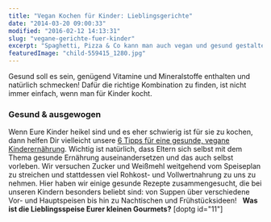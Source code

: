 ```yaml
---
title: "Vegan Kochen für Kinder: Lieblingsgerichte"
date: "2014-03-20 09:00:33"
modified: "2016-02-12 14:13:31"
slug: "vegane-gerichte-fuer-kinder"
excerpt: "Spaghetti, Pizza & Co kann man auch vegan und gesund gestalten. Aber auch darüber hinaus gibt es vieles aus der veganen, gesunden Küche, das auch Kindern mundet."
featuredImage: "child-559415_1280.jpg"
---
```


Gesund soll es sein, genügend Vitamine und Mineralstoffe enthalten und natürlich schmecken! Dafür die richtige Kombination zu finden, ist nicht immer einfach, wenn man für Kinder kocht.

### Gesund & ausgewogen

Wenn Eure Kinder heikel sind und es eher schwierig ist für sie zu kochen, dann helfen Dir vielleicht unsere [6 Tipps für eine gesunde, vegane Kinderernährung](https://www.veganblatt.com/vegan-kochen-kinder). Wichtig ist natürlich, dass Eltern sich selbst mit dem Thema gesunde Ernährung auseinandersetzen und das auch selbst vorleben. Wir versuchen Zucker und Weißmehl weitgehend vom Speiseplan zu streichen und stattdessen viel Rohkost- und Vollwertnahrung zu uns zu nehmen. Hier haben wir einige gesunde Rezepte zusammengesucht, die bei unseren Kindern besonders beliebt sind: von Suppen über verschiedene Vor- und Hauptspeisen bis hin zu Nachtischen und Frühstücksideen!   **Was ist die Lieblingsspeise Eurer kleinen Gourmets?** \[doptg id="11"\]